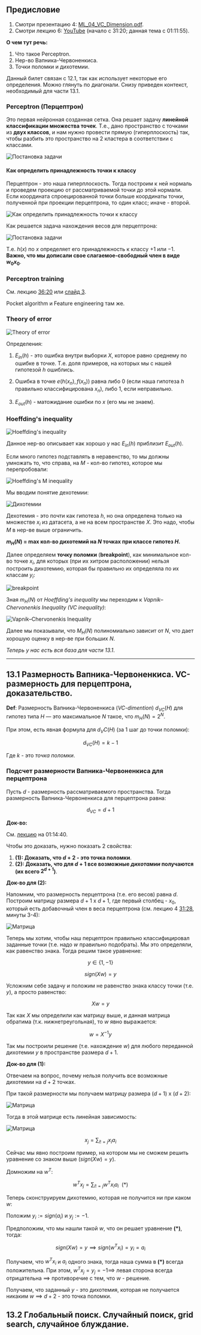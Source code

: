## Предисловие

1. Смотри презентацию 4: [ML_04_VC_Dimension.pdf](https://docs.yandex.ru/docs/view?url=ya-disk-public%3A%2F%2FTce3Hg4R521%2FAeGvN14%2FuhhBJbYmfaf3PaCuY7embqZnn%2BiIO%2BBq00rZ5aTL40zE%2Bb3nCKLCVTJ%2BSInaOUvvHQ%3D%3D%3A%2F%D0%9B%D0%B5%D0%BA%D1%86%D0%B8%D0%B8%2FML_04_VC_Dimension.pdf&name=ML_04_VC_Dimension.pdf).
1. Смотри лекцию 6: [YouTube](https://www.youtube.com/watch?v=8RM6OYFjW1g&list=PLxMpIvWUjaJsttwLkYi-uEydy6R9Hk2-v&index=6&ab_channel=UniversityProgramsITMO%2CHSE) (начало с 31:20; данная тема с 01:11:55).

**О чем тут речь:**

1. Что такое Perceptron.
1. Нер-во Вапника-Червоненкиса.
1. Точки поломки и дихотемии.

Данный билет связан с 12.1, так как использует некоторые его определения. Можно глянуть по диагонали. Снизу приведен контекст, необходимый для части 13.1.


### Perceptron (Перцептрон)

Это первая нейронная созданная сетка. Она решает задачу **линейной классификации множества точек**. Т.е., дано пространство с точками из **двух классов**, и нам нужно провести прямую (гиперплоскость) так, чтобы разбить это пространство на 2 кластера в соответствии с классами.

![Постановка задачи](./images/ticket-13/1.png)

#### Как определить принадлежность точки к классу

Перцептрон - это наша гиперплоскость. Тогда построим к ней нормаль и проведем проекцию от рассматриваемой точки до этой нормали. Если координата спроецированной точки больше координаты точки, полученной при проекции перцептрона, то один класс; иначе - второй.

![Как определить принадлежность точки к классу](./images/ticket-13/2.png)

Как решается задача нахождения весов для перцептрона:

![Постановка задачи](./images/ticket-13/6.png)

Т.е. $h(x)$ по $x$ определяет его принадлежность к классу $+1$ или $-1$. **Важно, что мы дописали свое слагаемое-свободный член в виде $w_0 x_0$**.


### Perceptron training

См. лекцию [36:20](https://www.youtube.com/watch?v=8RM6OYFjW1g&list=PLxMpIvWUjaJsttwLkYi-uEydy6R9Hk2-v&index=6&ab_channel=UniversityProgramsITMO%2CHSE) или [слайд 3](https://docs.yandex.ru/docs/view?url=ya-disk-public%3A%2F%2FTce3Hg4R521%2FAeGvN14%2FuhhBJbYmfaf3PaCuY7embqZnn%2BiIO%2BBq00rZ5aTL40zE%2Bb3nCKLCVTJ%2BSInaOUvvHQ%3D%3D%3A%2F%D0%9B%D0%B5%D0%BA%D1%86%D0%B8%D0%B8%2FML_04_VC_Dimension.pdf&name=ML_04_VC_Dimension.pdf).

Pocket algorithm и Feature engineering там же.

### Theory of error

![Theory of error](./images/ticket-13/7.png)

Определения:

1. $E_{in}(h)$ - это ошибка внутри выборки $X$, которое равно среднему по ошибке в точке. Т.е. доля примеров, на которых мы с нашей гипотезой $h$ ошиблись.

1. Ошибка в точке $e(h(x_n), f(x_n))$ равна либо $0$ (если наша гипотеза $h$ правильно классифицирована $x_n$), либо $1$, если неправильно.

1. $E_{out}(h)$ - матожидание ошибки по $x$ (его мы не знаем).


### Hoeffding's inequality

![Hoeffding's inequality](./images/ticket-13/8.png)

Данное нер-во описывает как хорошо у нас $E_{in}(h)$ приблизит $E_{out}(h)$.

Если много гипотез подставлять в неравенство, то мы должны умножать то, что справа, на $M$ - кол-во гипотез, которое мы перепробовали:

![Hoeffding's M inequality](./images/ticket-13/9.png)

Мы вводим понятие дехотемии:

![Дихотемии](./images/ticket-13/10.png)

Дехотемия - это почти как гипотеза $h$, но она определена только на множестве $x_i$ из датасета, а не на всем пространстве $X$. Это надо, чтобы $M$ в нер-ве выше ограничить.

**$m_{H}(N)$ = max кол-во дихотемий на $N$ точках при классе гипотез $H$.**

Далее определяем **точку поломки** (**breakpoint**), как минимальное кол-во точке $x_i$, для которых (при их хитром расположении) нельзя построить дихотемию, которая бы правильно их определяла по их классам $y_i$:

![breakpoint](./images/ticket-13/11.png)

Зная $m_H(N)$ от _Hoeffding's inequality_ мы переходим к _Vapnik–Chervonenkis Inequality (VC inequality)_:

![Vapnik–Chervonenkis Inequality](./images/ticket-13/12.png)

Далее мы показывали, что $M_H(N)$ полиномиально зависит от $N$, что дает хорошую оценку в нер-ве при больших $N$.

_Теперь у нас есть вся база для части 13.1_.

---

## 13.1 Размерность Вапника-Червоненкиса. VC-размерность для перцептрона, доказательство.

**Def**: Размерность Вапника-Червоненкиса (_VC-dimention_) $d_{VC}(H)$ для гипотез типа $H$ — это максимальное $N$ такое, что $m_H(N) = 2^N$.

При этом, есть явная формула для $d_VC(H)$ (за 1 шаг до точки поломки):

$$ d_{VC}(H) = k - 1 $$

Где $k$ - это _точка поломки_.

### Подсчет размерности Вапника-Червоненкиса для перцептрона

Пусть $d$ - размерность рассматриваемого пространства. Тогда размерность Вапника-Червоненкиса для перцептрона равна:

$$ d_{VC} = d+1 $$

**Док-во:**

См. [лекцию](https://www.youtube.com/watch?v=8RM6OYFjW1g&list=PLxMpIvWUjaJsttwLkYi-uEydy6R9Hk2-v&index=6&ab_channel=UniversityProgramsITMO%2CHSE) на 01:14:40.

Чтобы это доказать, нужно показать 2 свойства:

1. **(1): Доказать, что $d+2$ - это точка поломки**.
1. **(2): Доказать, что для $d+1$ все возможные _дихотамии_ получаются (их всего $2^{d+1}$)**.

**Док-во для (2):**

Напомним, что размерность перцептрона (т.е. его весов) равна $d$. Построим матрицу размера $d+1$ x $d+1$, где первый столбец - $x_0$, который есть добавочный член в веса перцептрона (см. лекцию 4 [31:28](https://www.youtube.com/watch?v=8RM6OYFjW1g&list=PLxMpIvWUjaJsttwLkYi-uEydy6R9Hk2-v&index=6&ab_channel=UniversityProgramsITMO%2CHSE), минуты 3-4):

![Матрица](./images/ticket-13/3.png)

Теперь мы хотим, чтобы наш перцептрон правильно классифицировал заданные точки (т.е. надо $w$ правильно подобрать). Мы это определяли, как равенство знака. Тогда решим такое уравнение:

$$y \in \{1, -1\}$$

$$ sign(Xw) = y $$

Усложним себе задачу и положим не равенство знака классу точки (т.е. $y$), а просто равенство:

$$ Xw = y $$

Так как $X$ мы определили как матрицу выше, и данная матрица обратима (т.к. нижнетреугольная), то $w$ явно выражается:

$$ w = X^{-1} y $$

Так мы построили решение (т.е. нахождение $w$) для любого переданной дихотемии $y$ в пространстве размера $d+1$.



**Док-во для (1):**

Отвечаем на вопрос, почему нельзя получить все возможные дихотемии на $d+2$ точках.

При такой размерности мы получаем матрицу размера $(d+1)$ x $(d+2)$:

![Матрица](./images/ticket-13/4.png)

Тогда в этой матрице есть линейная зависимость:

![Матрица](./images/ticket-13/5.png)

$$ x_j = \sum_{i!=j} x_i a_i $$

Сейчас мы явно построим пример, на котором мы не сможем решить уравнение со знаком выше ($sign(Xw)=y$).

Домножим на $w^T$:

$$ w^T x_j = \sum_{i!=j} w^T x_i a_i  \ \ (*) $$

Теперь сконструируем дихотемию, которая не получится ни при каком $w$:

Положим $y_i := sign(a_i)$ и $y_j := -1$.

Предположим, что мы нашли такой $w$, что он решает уравнение **(*)**, тогда:

$$ sign(Xw) = y \implies sign(w^T x_i) = y_i = a_i $$

Получаем, что $w^T x_i$ и $a_i$ одного знака, тогда наша сумма в **(*)** всегда положительна. При этом, $w^T x_j = y_j = -1 \implies$ левая сторона всегда отрицательна $\implies$ противоречие с тем, что $w$ - решение.

Получаем, что заданный $y$ - это дихотемия, которая не получается никаким $w$ $\implies$ $d+2$ - это точка поломки.




## 13.2 Глобальный поиск. Случайный поиск, grid search, случайное блуждание.


